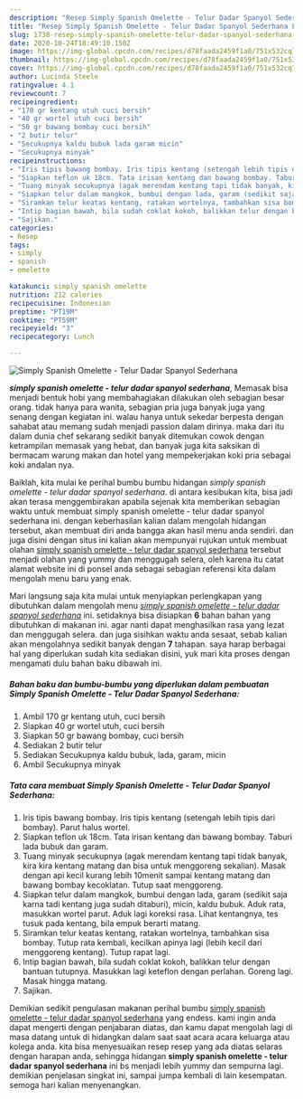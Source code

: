 ```yaml
---
description: "Resep Simply Spanish Omelette - Telur Dadar Spanyol Sederhana Lezat"
title: "Resep Simply Spanish Omelette - Telur Dadar Spanyol Sederhana Lezat"
slug: 1738-resep-simply-spanish-omelette-telur-dadar-spanyol-sederhana-lezat
date: 2020-10-24T18:49:10.150Z
image: https://img-global.cpcdn.com/recipes/d78faada2459f1a0/751x532cq70/simply-spanish-omelette-telur-dadar-spanyol-sederhana-foto-resep-utama.jpg
thumbnail: https://img-global.cpcdn.com/recipes/d78faada2459f1a0/751x532cq70/simply-spanish-omelette-telur-dadar-spanyol-sederhana-foto-resep-utama.jpg
cover: https://img-global.cpcdn.com/recipes/d78faada2459f1a0/751x532cq70/simply-spanish-omelette-telur-dadar-spanyol-sederhana-foto-resep-utama.jpg
author: Lucinda Steele
ratingvalue: 4.1
reviewcount: 7
recipeingredient:
- "170 gr kentang utuh cuci bersih"
- "40 gr wortel utuh cuci bersih"
- "50 gr bawang bombay cuci bersih"
- "2 butir telur"
- "Secukupnya kaldu bubuk lada garam micin"
- "Secukupnya minyak"
recipeinstructions:
- "Iris tipis bawang bombay. Iris tipis kentang (setengah lebih tipis dari bombay). Parut halus wortel."
- "Siapkan teflon uk 18cm. Tata irisan kentang dan bawang bombay. Taburi lada bubuk dan garam."
- "Tuang minyak secukupnya (agak merendam kentang tapi tidak banyak, kira kira kentang matang dan bisa untuk menggoreng sekalian). Masak dengan api kecil kurang lebih 10menit sampai kentang matang dan bawang bombay kecoklatan. Tutup saat menggoreng."
- "Siapkan telur dalam mangkok, bumbui dengan lada, garam (sedikit saja karna tadi kentang juga sudah ditaburi), micin, kaldu bubuk. Aduk rata, masukkan wortel parut. Aduk lagi koreksi rasa. Lihat kentangnya, tes tusuk pada kentang, bila empuk berarti matang."
- "Siramkan telur keatas kentang, ratakan wortelnya, tambahkan sisa bombay. Tutup rata kembali, kecilkan apinya lagi (lebih kecil dari menggoreng kentang). Tutup rapat lagi."
- "Intip bagian bawah, bila sudah coklat kokoh, balikkan telur dengan bantuan tutupnya. Masukkan lagi keteflon dengan perlahan. Goreng lagi. Masak hingga matang."
- "Sajikan."
categories:
- Resep
tags:
- simply
- spanish
- omelette

katakunci: simply spanish omelette 
nutrition: 212 calories
recipecuisine: Indonesian
preptime: "PT19M"
cooktime: "PT59M"
recipeyield: "3"
recipecategory: Lunch

---
```



![Simply Spanish Omelette - Telur Dadar Spanyol Sederhana](https://img-global.cpcdn.com/recipes/d78faada2459f1a0/751x532cq70/simply-spanish-omelette-telur-dadar-spanyol-sederhana-foto-resep-utama.jpg)

<b><i>simply spanish omelette - telur dadar spanyol sederhana</i></b>, Memasak bisa menjadi bentuk hobi yang membahagiakan dilakukan oleh sebagian besar orang. tidak hanya para wanita, sebagian pria juga banyak juga yang senang dengan kegiatan ini. walau hanya untuk sekedar berpesta dengan sahabat atau memang sudah menjadi passion dalam dirinya. maka dari itu dalam dunia chef sekarang sedikit banyak ditemukan cowok dengan ketrampilan memasak yang hebat, dan banyak juga kita saksikan di bermacam warung makan dan hotel yang mempekerjakan koki pria sebagai koki andalan nya.

Baiklah, kita mulai ke perihal bumbu bumbu hidangan <i>simply spanish omelette - telur dadar spanyol sederhana</i>. di antara kesibukan kita, bisa jadi akan terasa menggembirakan apabila sejenak kita memberikan sebagian waktu untuk membuat simply spanish omelette - telur dadar spanyol sederhana ini. dengan keberhasilan kalian dalam mengolah hidangan tersebut, akan membuat diri anda bangga akan hasil menu anda sendiri. dan juga disini dengan situs ini kalian akan mempunyai rujukan untuk membuat olahan <u>simply spanish omelette - telur dadar spanyol sederhana</u> tersebut menjadi olahan yang yummy dan menggugah selera, oleh karena itu catat alamat website ini di ponsel anda sebagai sebagian referensi kita dalam mengolah menu baru yang enak.




Mari langsung saja kita mulai untuk menyiapkan perlengkapan yang dibutuhkan dalam mengolah menu <u><i>simply spanish omelette - telur dadar spanyol sederhana</i></u> ini. setidaknya bisa disiapkan <b>6</b> bahan bahan yang dibutuhkan di makanan ini. agar nanti dapat menghasilkan rasa yang lezat dan menggugah selera. dan juga sisihkan waktu anda sesaat, sebab kalian akan mengolahnya sedikit banyak dengan <b>7</b> tahapan. saya harap berbagai hal yang diperlukan sudah kita sediakan disini, yuk mari kita proses dengan mengamati dulu bahan baku dibawah ini.

<!--inarticleads1-->

##### Bahan baku dan bumbu-bumbu yang diperlukan dalam pembuatan Simply Spanish Omelette - Telur Dadar Spanyol Sederhana:

1. Ambil 170 gr kentang utuh, cuci bersih
1. Siapkan 40 gr wortel utuh, cuci bersih
1. Siapkan 50 gr bawang bombay, cuci bersih
1. Sediakan 2 butir telur
1. Sediakan Secukupnya kaldu bubuk, lada, garam, micin
1. Ambil Secukupnya minyak




<!--inarticleads2-->

##### Tata cara membuat Simply Spanish Omelette - Telur Dadar Spanyol Sederhana:

1. Iris tipis bawang bombay. Iris tipis kentang (setengah lebih tipis dari bombay). Parut halus wortel.
1. Siapkan teflon uk 18cm. Tata irisan kentang dan bawang bombay. Taburi lada bubuk dan garam.
1. Tuang minyak secukupnya (agak merendam kentang tapi tidak banyak, kira kira kentang matang dan bisa untuk menggoreng sekalian). Masak dengan api kecil kurang lebih 10menit sampai kentang matang dan bawang bombay kecoklatan. Tutup saat menggoreng.
1. Siapkan telur dalam mangkok, bumbui dengan lada, garam (sedikit saja karna tadi kentang juga sudah ditaburi), micin, kaldu bubuk. Aduk rata, masukkan wortel parut. Aduk lagi koreksi rasa. Lihat kentangnya, tes tusuk pada kentang, bila empuk berarti matang.
1. Siramkan telur keatas kentang, ratakan wortelnya, tambahkan sisa bombay. Tutup rata kembali, kecilkan apinya lagi (lebih kecil dari menggoreng kentang). Tutup rapat lagi.
1. Intip bagian bawah, bila sudah coklat kokoh, balikkan telur dengan bantuan tutupnya. Masukkan lagi keteflon dengan perlahan. Goreng lagi. Masak hingga matang.
1. Sajikan.




Demikian sedikit pengulasan makanan perihal bumbu <u>simply spanish omelette - telur dadar spanyol sederhana</u> yang endess. kami ingin anda dapat mengerti dengan penjabaran diatas, dan kamu dapat mengolah lagi di masa datang untuk di hidangkan dalam saat saat acara acara keluarga atau kolega anda. kita bisa menyesuaikan resep resep yang ada diatas selaras dengan harapan anda, sehingga hidangan <b>simply spanish omelette - telur dadar spanyol sederhana</b> ini bs menjadi lebih yummy dan sempurna lagi. demikian penjelasan singkat ini, sampai jumpa kembali di lain kesempatan. semoga hari kalian menyenangkan.
